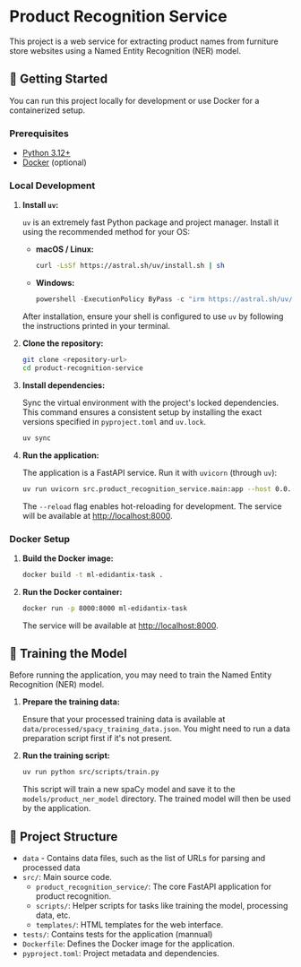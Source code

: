 # Product Recognition Service

This project is a web service for extracting product names from furniture store websites using a Named Entity Recognition (NER) model.

## 🚀 Getting Started

You can run this project locally for development or use Docker for a containerized setup.

### Prerequisites

- [Python 3.12+](https://www.python.org/)
- [Docker](https.://www.docker.com/) (optional)

### Local Development

1.  **Install `uv`:**

    `uv` is an extremely fast Python package and project manager. Install it using the recommended method for your OS:

    -   **macOS / Linux:**
        ```bash
        curl -LsSf https://astral.sh/uv/install.sh | sh
        ```
    -   **Windows:**
        ```powershell
        powershell -ExecutionPolicy ByPass -c "irm https://astral.sh/uv/install.ps1 | iex"
        ```
    After installation, ensure your shell is configured to use `uv` by following the instructions printed in your terminal.

2.  **Clone the repository:**
    ```bash
    git clone <repository-url>
    cd product-recognition-service
    ```

3.  **Install dependencies:**

    Sync the virtual environment with the project's locked dependencies. This command ensures a consistent setup by installing the exact versions specified in `pyproject.toml` and `uv.lock`.
    
    ```bash
    uv sync
    ```

4.  **Run the application:**

    The application is a FastAPI service. Run it with `uvicorn` (through `uv`):

    ```bash
    uv run uvicorn src.product_recognition_service.main:app --host 0.0.0.0 --port 8000 --reload
    ```
    The `--reload` flag enables hot-reloading for development. The service will be available at [http://localhost:8000](http://localhost:8000).

### Docker Setup

1.  **Build the Docker image:**
    ```bash
    docker build -t ml-edidantix-task .
    ```

2.  **Run the Docker container:**
    ```bash
    docker run -p 8000:8000 ml-edidantix-task
    ```
    The service will be available at [http://localhost:8000](http://localhost:8000).

## 🧠 Training the Model

Before running the application, you may need to train the Named Entity Recognition (NER) model.

1.  **Prepare the training data:**
    
    Ensure that your processed training data is available at `data/processed/spacy_training_data.json`. You might need to run a data preparation script first if it's not present.

2.  **Run the training script:**
    ```bash
    uv run python src/scripts/train.py
    ```
    This script will train a new spaCy model and save it to the `models/product_ner_model` directory. The trained model will then be used by the application.

## 📂 Project Structure
-   `data` - Contains data files, such as the list of URLs for parsing and processed data
-   `src/`: Main source code.
    -   `product_recognition_service/`: The core FastAPI application for product recognition.
    -   `scripts/`: Helper scripts for tasks like training the model, processing data, etc.
    -   `templates/`: HTML templates for the web interface.
-   `tests/`: Contains tests for the application (mannual)
-   `Dockerfile`: Defines the Docker image for the application.
-   `pyproject.toml`: Project metadata and dependencies.